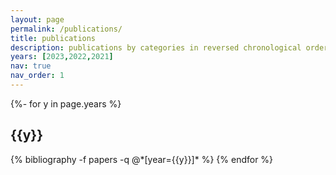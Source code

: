 ```yaml
---
layout: page
permalink: /publications/
title: publications
description: publications by categories in reversed chronological order. generated by jekyll-scholar.
years: [2023,2022,2021]
nav: true
nav_order: 1
---
```

<!-- _pages/publications.md -->
<div class="publications">

{%- for y in page.years %}
  <h2 class="year">{{y}}</h2>
  {% bibliography -f papers -q @*[year={{y}}]* %}
{% endfor %}

</div>
